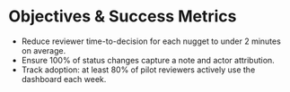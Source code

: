# Objectives & Success Metrics
- Reduce reviewer time-to-decision for each nugget to under 2 minutes on average.
- Ensure 100% of status changes capture a note and actor attribution.
- Track adoption: at least 80% of pilot reviewers actively use the dashboard each week.
